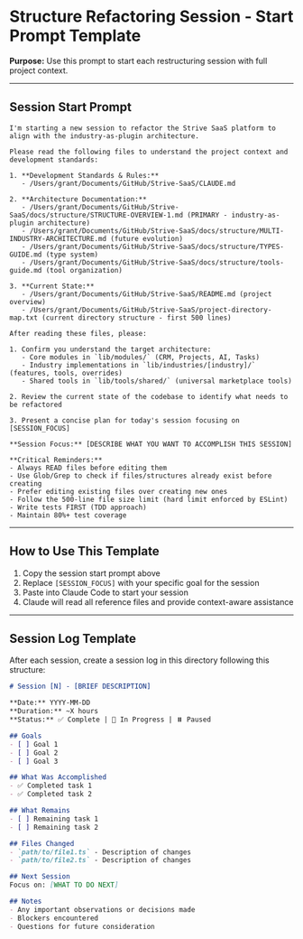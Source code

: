 # Structure Refactoring Session - Start Prompt Template

**Purpose:** Use this prompt to start each restructuring session with full project context.

---

## Session Start Prompt

```
I'm starting a new session to refactor the Strive SaaS platform to align with the industry-as-plugin architecture.

Please read the following files to understand the project context and development standards:

1. **Development Standards & Rules:**
   - /Users/grant/Documents/GitHub/Strive-SaaS/CLAUDE.md

2. **Architecture Documentation:**
   - /Users/grant/Documents/GitHub/Strive-SaaS/docs/structure/STRUCTURE-OVERVIEW-1.md (PRIMARY - industry-as-plugin architecture)
   - /Users/grant/Documents/GitHub/Strive-SaaS/docs/structure/MULTI-INDUSTRY-ARCHITECTURE.md (future evolution)
   - /Users/grant/Documents/GitHub/Strive-SaaS/docs/structure/TYPES-GUIDE.md (type system)
   - /Users/grant/Documents/GitHub/Strive-SaaS/docs/structure/tools-guide.md (tool organization)

3. **Current State:**
   - /Users/grant/Documents/GitHub/Strive-SaaS/README.md (project overview)
   - /Users/grant/Documents/GitHub/Strive-SaaS/project-directory-map.txt (current directory structure - first 500 lines)

After reading these files, please:

1. Confirm you understand the target architecture:
   - Core modules in `lib/modules/` (CRM, Projects, AI, Tasks)
   - Industry implementations in `lib/industries/[industry]/` (features, tools, overrides)
   - Shared tools in `lib/tools/shared/` (universal marketplace tools)

2. Review the current state of the codebase to identify what needs to be refactored

3. Present a concise plan for today's session focusing on [SESSION_FOCUS]

**Session Focus:** [DESCRIBE WHAT YOU WANT TO ACCOMPLISH THIS SESSION]

**Critical Reminders:**
- Always READ files before editing them
- Use Glob/Grep to check if files/structures already exist before creating
- Prefer editing existing files over creating new ones
- Follow the 500-line file size limit (hard limit enforced by ESLint)
- Write tests FIRST (TDD approach)
- Maintain 80%+ test coverage
```

---

## How to Use This Template

1. Copy the session start prompt above
2. Replace `[SESSION_FOCUS]` with your specific goal for the session
3. Paste into Claude Code to start your session
4. Claude will read all reference files and provide context-aware assistance

---

## Session Log Template

After each session, create a session log in this directory following this structure:

```markdown
# Session [N] - [BRIEF DESCRIPTION]

**Date:** YYYY-MM-DD
**Duration:** ~X hours
**Status:** ✅ Complete | 🚧 In Progress | ⏸️ Paused

## Goals
- [ ] Goal 1
- [ ] Goal 2
- [ ] Goal 3

## What Was Accomplished
- ✅ Completed task 1
- ✅ Completed task 2

## What Remains
- [ ] Remaining task 1
- [ ] Remaining task 2

## Files Changed
- `path/to/file1.ts` - Description of changes
- `path/to/file2.ts` - Description of changes

## Next Session
Focus on: [WHAT TO DO NEXT]

## Notes
- Any important observations or decisions made
- Blockers encountered
- Questions for future consideration
```

